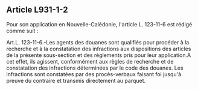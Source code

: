 Article L931-1-2
----
Pour son application en Nouvelle-Calédonie, l'article L. 123-11-6 est rédigé
comme suit :

Art.L. 123-11-6.-Les agents des douanes sont qualifiés pour procéder à la
recherche et à la constatation des infractions aux dispositions des articles de
la présente sous-section et des règlements pris pour leur application.A cet
effet, ils agissent, conformément aux règles de recherche et de constatation des
infractions déterminées par le code des douanes. Les infractions sont constatées
par des procès-verbaux faisant foi jusqu'à preuve du contraire et transmis
directement au parquet.
